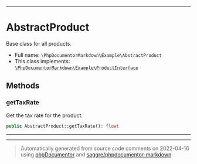 ***

# AbstractProduct

Base class for all products.



* Full name: `\PhpDocumentorMarkdown\Example\AbstractProduct`
* This class implements:
[`\PhpDocumentorMarkdown\Example\ProductInterface`](./ProductInterface.md)



## Methods


### getTaxRate

Get the tax rate for the product.

```php
public AbstractProduct::getTaxRate(): float
```











***


***
> Automatically generated from source code comments on 2022-04-16 using [phpDocumentor](http://www.phpdoc.org/) and [saggre/phpdocumentor-markdown](https://github.com/Saggre/phpDocumentor-markdown)
